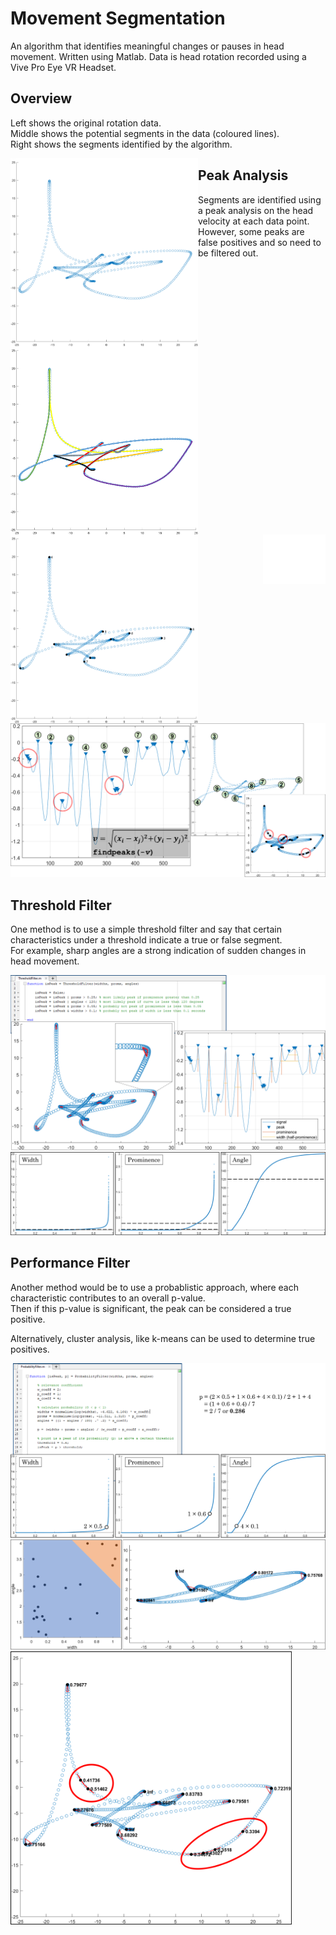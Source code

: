 # Movement Segmentation

An algorithm that identifies meaningful changes or pauses in head movement. Written using Matlab. Data is head rotation recorded using a Vive Pro Eye VR Headset.

## Overview

Left shows the original rotation data.  
Middle shows the potential segments in the data (coloured lines).  
Right shows the segments identified by the algorithm.

<img src="media/Picture1.png" width="300" align="left"/>
<img src="media/Picture2.png" width="300" align="left"/>
<img src="media/Picture3.png" width="300" align="left"/>
<img src="media/white.png" width="100" align="right"/>

## Peak Analysis

Segments are identified using a peak analysis on the head velocity at each data point.  
However, some peaks are false positives and so need to be filtered out.

<img src="media/Picture4.png"/>

## Threshold Filter

One method is to use a simple threshold filter and say that certain characteristics under a threshold indicate a true or false segment.  
For example, sharp angles are a strong indication of sudden changes in head movement.

<img src="media/Picture5.png"/>
<img src="media/Picture6.png"/>

## Performance Filter

Another method would be to use a probablistic approach, where each characteristic contributes to an overall p-value.  
Then if this p-value is significant, the peak can be considered a true positive.  
  
Alternatively, cluster analysis, like k-means can be used to determine true positives.

<img src="media/Picture7.png"/>
<img src="media/Picture9.png"/>
<img src="media/Picture8.png" width="450"/>
